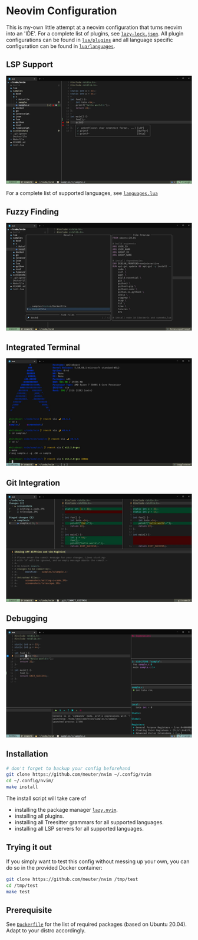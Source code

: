 # Neovim Configuration

This is my-own little attempt at a neovim configuration that turns neovim into
an 'IDE'. For a complete list of plugins, see
[`lazy-lock.json`](lazy-lock.json). All plugin configurations can be found in
[`lua/plugins`](lua/plugins) and all language specific configuration can be
found in [`lua/languages`](lua/languages).

## LSP Support

![Screenshot](screenshots/lsp-integration.jpg)

For a complete list of supported languages, see
[`languages.lua`](lua/user/languages.lua)

## Fuzzy Finding

![Screenshot](screenshots/telescope.jpg)

## Integrated Terminal

![Screenshot](screenshots/toggleterm.jpg)

## Git Integration

![Screenshot](screenshots/git-integration.jpg)

## Debugging

![Screenshot](screenshots/dap-integration.jpg)

## Installation

```bash
# don't forget to backup your config beforehand
git clone https://github.com/meuter/nvim ~/.config/nvim 
cd ~/.config/nvim/
make install
```

The install script will take care of

*   installing the package manager [`lazy.nvim`](https://github.com/folke/lazy.nvim).
*   installing all plugins.
*   installing all Treesitter grammars for all supported languages.
*   installing all LSP servers for all supported languages.

## Trying it out

If you simply want to test this config without messing up your own, you can do
so in the provided Docker container:

```bash
git clone https://github.com/meuter/nvim /tmp/test
cd /tmp/test
make test
```

## Prerequisite

See [`Dockerfile`](Dockerfile) for the list of required packages (based on Ubuntu 20.04).
Adapt to your distro accordingly.
